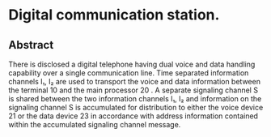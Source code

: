 # Digital communication station.

## Abstract
There is disclosed a digital telephone having dual voice and data handling capability over a single communication line. Time separated information channels I₁, I₂ are used to transport the voice and data information between the terminal 10 and the main processor 20 . A separate signaling channel S is shared between the two information channels I₁, I₂ and information on the signaling channel S is accumulated for distribution to either the voice device 21 or the data device 23 in accordance with address information contained within the accumulated signaling channel message.